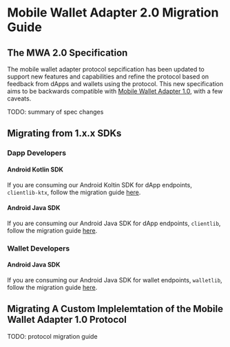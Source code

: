 # Mobile Wallet Adapter 2.0 Migration Guide

## The MWA 2.0 Specification

The mobile wallet adapter protocol sepcification has been updated to support new features and capabilities and refine the protocol based on feedback from dApps and wallets using the protocol. This new specification aims to be backwards compatible with [Mobile Wallet Adapter 1.0](https://solana-mobile.github.io/mobile-wallet-adapter/spec/spec1.0.html), with a few caveats.  

TODO: summary of spec changes

## Migrating from 1.x.x SDKs

### Dapp Developers

#### Android Kotlin SDK

If you are consuming our Android Koltin SDK for dApp endpoints, `clientlib-ktx`, follow the migration guide [here](dapps/clientlib).

#### Android Java SDK

If you are consuming our Android Java SDK for dApp endpoints, `clientlib`, follow the migration guide [here](dapps/clientlib-ktx).

### Wallet Developers

#### Android Java SDK

If you are consuming our Android Java SDK for wallet endpoints, `walletlib`, follow the migration guide [here](wallets/walletlib).

## Migrating A Custom Implelemtation of the Mobile Wallet Adapter 1.0 Protocol

TODO: protocol migration guide
